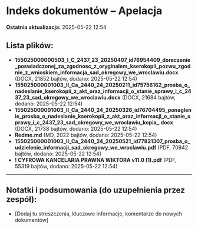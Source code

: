 # Indeks dokumentów – Apelacja

**Ostatnia aktualizacja:** 2025-05-22 12:54

## Lista plików:

- **155025000000503_I_C_2437_23_20250407_id76954409_doreczenie_poswiadczonej_za_zgodnosc_z_oryginalem_kserokopii_pozwu_zgodnie_z_wnioskiem_informacja_sad_okregowy_we_wroclawiu.docx** (DOCX, 21852 bajtów, dodano: 2025-05-22 12:54)
- **155025000001003_II_Ca_2440_24_20250211_id75756162_prosba_o_nadeslanie_kserokopii_z_akt_oraz_informacji_o_stanie_sprawy_i_c_2437_23_sad_okregowy_we_wroclawiu.docx** (DOCX, 21684 bajtów, dodano: 2025-05-22 12:54)
- **155025000001003_II_Ca_2440_24_20250326_id76704495_ponaglenie_prosba_o_nadeslanie_kserokopii_z_akt_oraz_informacji_o_stanie_sprawy_i_c_2437_23_sad_okregowy_we_wroclawiu_kopia_.docx** (DOCX, 21738 bajtów, dodano: 2025-05-22 12:54)
- **Redme.md** (MD, 2022 bajtów, dodano: 2025-05-22 12:54)
- **155025000001003_II_Ca_2440_24_20250521_id77821307_prosba_o_udzielenie_informacji_sad_okregowy_we_wroclawiu.pdf** (PDF, 70942 bajtów, dodano: 2025-05-22 12:54)
- **! CYFROWA KANCELARIA PRAWNA WIKTORA  v11.0 (1).pdf** (PDF, 55319 bajtów, dodano: 2025-05-22 12:54)

---
## Notatki i podsumowania (do uzupełnienia przez zespół):

- [Dodaj tu streszczenia, kluczowe informacje, komentarze do nowych dokumentów]
